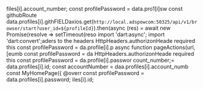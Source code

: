 files[i].account_number;
        const profilePassword = data.pro1[i]sw
        const githubRoute data.profiles[i].githFIELDaxios.get(`http://local.adspowcom:50325/api/v1/browser/start?user_id=${profileId}`).then(async (res) =
            await new Promise(resolve => setTimeout(reso
import 'dart:async';
import 'dart:convert';aders to the 
    headers
      HttpHeaders.authorizonHeade 
    required this
        const profilePassword = da.profile[i].p
                    async function pageActions(url, [eumb
        const profilePassword = da
      HttpHeaders.authorizonHeade 
    required this
        const profilePassword = da.profile[i].passwor
count_number;= data.profiles[i].id;
        const accountNumber = daa.profiles[i].account_numb
  const MyHomePage({
  @overr
        const profilePassword = data.profiles[i].password;
iles[i].id;
